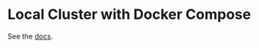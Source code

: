 # Local Cluster with Docker Compose

See the [docs](https://docs.cometbft.com/v0.38.x/networks/docker-compose.html).
